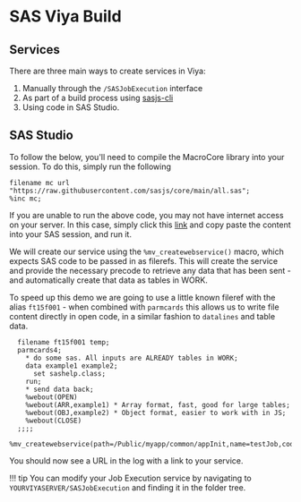 SAS Viya Build
====================

## Services

There are three main ways to create services in Viya:

1) Manually through the `/SASJobExecution` interface
2) As part of a build process using [sasjs-cli](/sasjs-cli)
3) Using code in SAS Studio.  


## SAS Studio
To follow the below, you'll need to compile the MacroCore library into your session.  To do this, simply run the following
```
filename mc url "https://raw.githubusercontent.com/sasjs/core/main/all.sas";
%inc mc;
```

If you are unable to run the above code, you may not have internet access on your server.  In this case, simply click this [link](https://raw.githubusercontent.com/sasjs/core/main/all.sas) and copy paste the content into your SAS session, and run it.


We will create our service using the `%mv_createwebservice()` macro, which expects SAS code to be passed in as filerefs.  This will create the service and provide the necessary precode to retrieve any data that has been sent - and automatically create that data as tables in WORK.

To speed up this demo we are going to use a little known fileref with the alias `ft15f001` - when combined with `parmcards` this allows us to write file content directly in open code, in a similar fashion to `datalines` and table data.

```
  filename ft15f001 temp;
  parmcards4;
    * do some sas. All inputs are ALREADY tables in WORK;
    data example1 example2;
      set sashelp.class;
    run;
    * send data back;
    %webout(OPEN)
    %webout(ARR,example1) * Array format, fast, good for large tables;
    %webout(OBJ,example2) * Object format, easier to work with in JS;
    %webout(CLOSE)
  ;;;;
  %mv_createwebservice(path=/Public/myapp/common/appInit,name=testJob,code=ft15f001)
```

You should now see a URL in the log with a link to your service.

!!! tip
    You can modify your Job Execution service by navigating to `YOURVIYASERVER/SASJobExecution` and finding it in the folder tree.


<meta name="description" content="There are three main ways to create SAS services in Viya using SASjs - manually, programmatically in SAS, and using the SASjs CLI tool.">